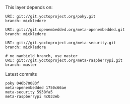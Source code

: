This layer depends on:

    URI: git://git.yoctoproject.org/poky.git
    branch: mickledore

    URI: git://git.openembedded.org/meta-openembedded.git
    branch: mickledore

    URI: git://git.yoctoproject.org/meta-security.git
    branch: mickledore

    # no nanbield branch, use master
    URI: git://git.yoctoproject.org/meta-raspberrypi.git
    branch: master

Latest commits

    poky 046b70083f
    meta-openembedded 1750c66ae
    meta-security 5938fa5
    meta-raspberrypi 4c033eb
